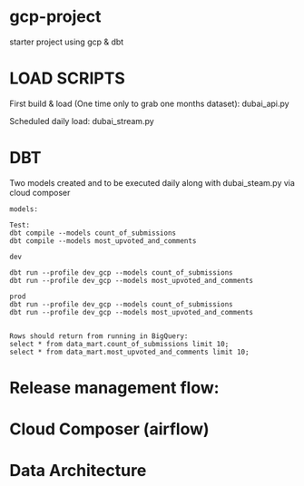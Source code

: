 # gcp-project
starter project using gcp &amp; dbt


# LOAD SCRIPTS

First build & load (One time only to grab one months dataset):
dubai_api.py

Scheduled daily load:
dubai_stream.py

# DBT
Two models created and to be executed daily along with dubai_steam.py via cloud composer
```
models:

Test:
dbt compile --models count_of_submissions
dbt compile --models most_upvoted_and_comments

dev

dbt run --profile dev_gcp --models count_of_submissions
dbt run --profile dev_gcp --models most_upvoted_and_comments

prod
dbt run --profile dev_gcp --models count_of_submissions
dbt run --profile dev_gcp --models most_upvoted_and_comments


Rows should return from running in BigQuery:
select * from data_mart.count_of_submissions limit 10;
select * from data_mart.most_upvoted_and_comments limit 10;

```

# Release management flow:






# Cloud Composer (airflow)

# Data Architecture
